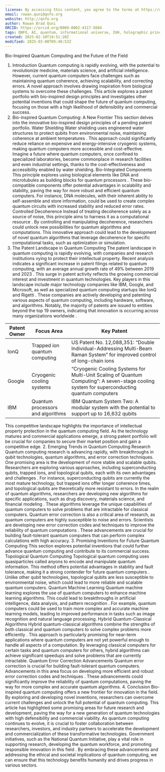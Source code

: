 ```yaml
---
license: By accessing this content, you agree to the terms at https://qnfo.org/LICENSE
email: rowan.quni@qnfo.org
website: http://qnfo.org
author: Rowan Brad Quni
ORCID: https://orcid.org/0009-0002-4317-5604
tags: QNFO, AI, quantum, informational universe, IUH, holographic principle
created: 2025-02-10T19:51:20Z
modified: 2025-03-08T09:40:53Z
---
```


Bio-Inspired Quantum Computing and the Future of the Field
1. Introduction
Quantum computing is rapidly evolving, with the potential to revolutionize medicine, materials science, and artificial intelligence. However, current quantum computers face challenges such as maintaining quantum coherence, achieving scalability, and correcting errors. A novel approach involves drawing inspiration from biological systems to overcome these challenges. This article explores a patent portfolio with bio-inspired design principles and investigates other potential inventions that could shape the future of quantum computing, focusing on those with a high likelihood of defensibility and commercial success.
2. Bio-inspired Quantum Computing: A New Frontier
This section delves into the innovative bio-inspired design principles of a pending patent portfolio.
Water Shielding
Water shielding uses engineered water structures to protect qubits from environmental noise, maintaining coherence at ambient temperatures . This approach could significantly reduce reliance on expensive and energy-intensive cryogenic systems, making quantum computers more accessible and cost-effective. Imagine a future where quantum computers, once confined to specialized laboratories, become commonplace in research facilities and even industrial settings, thanks to the cost-effectiveness and accessibility enabled by water shielding.
Bio-Integrated Components
This principle explores using biological elements like DNA and microtubules as building blocks for quantum processors . These bio-compatible components offer potential advantages in scalability and stability, paving the way for more robust and efficient quantum computers. For instance, DNA molecules, with their inherent ability to self-assemble and store information, could be used to create complex quantum circuits with increased stability and reduced error rates.
Controlled Decoherence
Instead of treating decoherence solely as a source of noise, this principle aims to harness it as a computational resource . By controlling and manipulating decoherence, researchers could unlock new possibilities for quantum algorithms and computations. This innovative approach could lead to the development of novel quantum algorithms that leverage decoherence for specific computational tasks, such as optimization or simulation.
1. The Patent Landscape in Quantum Computing
The patent landscape in quantum computing is rapidly evolving, with companies and research institutions vying to protect their intellectual property. Recent analysis indicates a significant increase in patent filings related to quantum computing, with an average annual growth rate of 49% between 2019 and 2023 . This surge in patent activity reflects the growing commercial interest and investment in quantum technologies. Key players in this landscape include major technology companies like IBM, Google, and Microsoft, as well as specialized quantum computing startups like IonQ and Rigetti . These companies are actively developing and patenting various aspects of quantum computing, including hardware, software, and algorithms. Notably, the majority of patents are issued to entities beyond the top 19 owners, indicating that innovation is occurring across many organizations worldwide .

| Patent Owner | Focus Area | Key Patent |
|---|---|---|
| IonQ | Trapped ion quantum computing | US Patent No. 12,088,351: “Double Individual-Addressing Multi-Beam Raman System” for improved control of long-chain ions  |
| Google | Cryogenic cooling systems | “Cryogenic Cooling Systems for Multi-Unit Scaling of Quantum Computing”: A seven-stage cooling system for superconducting quantum computers  |
| IBM | Quantum processors and algorithms | IBM Quantum System Two: A modular system with the potential to support up to 16,632 qubits  |

This competitive landscape highlights the importance of intellectual property protection in the quantum computing field. As the technology matures and commercial applications emerge, a strong patent portfolio will be crucial for companies to secure their market position and gain a competitive edge.
2. Emerging Trends in Quantum Computing Research
Quantum computing research is advancing rapidly, with breakthroughs in qubit technologies, quantum algorithms, and error correction techniques. One promising area is the development of more stable and scalable qubits. Researchers are exploring various approaches, including superconducting qubits, trapped ions, and topological qubits, each with its own advantages and challenges . For instance, superconducting qubits are currently the most mature technology, but trapped ions offer longer coherence times, and topological qubits are theoretically more resistant to errors. In the realm of quantum algorithms, researchers are developing new algorithms for specific applications, such as drug discovery, materials science, and financial modeling . These algorithms leverage the unique capabilities of quantum computers to solve problems that are intractable for classical computers. Quantum error correction is also a critical area of research, as quantum computers are highly susceptible to noise and errors. Scientists are developing new error correction codes and techniques to improve the reliability of quantum computations . These advancements are crucial for building fault-tolerant quantum computers that can perform complex calculations with high accuracy.
3. Promising Inventions for Future Quantum Computing
This section explores potential inventions that could further advance quantum computing and contribute to its commercial success.
Topological Quantum Computing
Topological quantum computing uses quasiparticles called anyons to encode and manipulate quantum information. This method offers potential advantages in stability and fault tolerance, making it a strong contender for future quantum computers . Unlike other qubit technologies, topological qubits are less susceptible to environmental noise, which could lead to more reliable and scalable quantum computers.
Quantum Machine Learning
Quantum machine learning explores the use of quantum computers to enhance machine learning algorithms. This could lead to breakthroughs in artificial intelligence, data analysis, and pattern recognition . For example, quantum computers could be used to train more complex and accurate machine learning models, leading to improved performance in tasks such as image recognition and natural language processing.
Hybrid Quantum-Classical Algorithms
Hybrid quantum-classical algorithms combine the strengths of both classical and quantum computers to solve complex problems more efficiently . This approach is particularly promising for near-term applications where quantum computers are not yet powerful enough to handle all aspects of a computation. By leveraging classical computers for certain tasks and quantum computers for others, hybrid algorithms can achieve significant speedups and solve problems that are currently intractable.
Quantum Error Correction Advancements
Quantum error correction is crucial for building fault-tolerant quantum computers. Advancements in this area focus on developing more efficient and robust error correction codes and techniques . These advancements could significantly improve the reliability of quantum computations, paving the way for more complex and accurate quantum algorithms.
4. Conclusion
Bio-inspired quantum computing offers a new frontier for innovation in the field. By exploring and developing novel inventions, researchers can overcome current challenges and unlock the full potential of quantum computing. This article has highlighted some promising areas for future research and development, paving the way for a new generation of quantum technologies with high defensibility and commercial viability. As quantum computing continues to evolve, it is crucial to foster collaboration between researchers, investors, and industry partners to accelerate the development and commercialization of these transformative technologies. Government initiatives, such as the National Quantum Initiative, play a vital role in supporting research, developing the quantum workforce, and promoting responsible innovation in this field . By embracing these advancements and addressing the ethical and societal implications of quantum computing, we can ensure that this technology benefits humanity and drives progress in various sectors.
